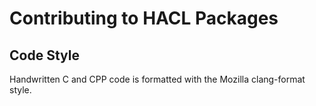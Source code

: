 # Contributing to HACL Packages

## Code Style

Handwritten C and CPP code is formatted with the Mozilla clang-format style.

